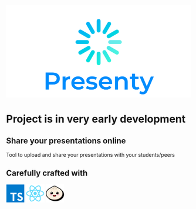 <img src="./.readme/images/Logo.png"/>

# Project is in very early development

## Share your presentations online
Tool to upload and share your presentations with your students/peers

## Carefully crafted with
<a href="https://www.typescriptlang.org/"><img src="./.readme/images/TypeScript.png" width="50"/></a>
<a href="https://react.dev/"><img src="./.readme/images/React.png" width="50"/></a>
<a href="https://bun.sh/"><img src="./.readme/images/Bun.png" width="50"/></a>

